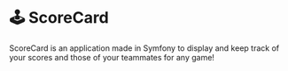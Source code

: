 # 🕹 ScoreCard

ScoreCard is an application made in Symfony to display and keep track of your scores and those of your teammates for any game!

